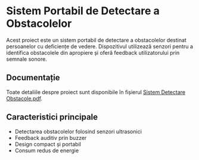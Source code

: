 # Sistem Portabil de Detectare a Obstacolelor  

Acest proiect este un sistem portabil de detectare a obstacolelor destinat persoanelor cu deficiențe de vedere. Dispozitivul utilizează senzori pentru a identifica obstacolele din apropiere și oferă feedback utilizatorului prin semnale sonore.  

## Documentație  

Toate detaliile despre proiect sunt disponibile în fișierul [Sistem Detectare Obstacole.pdf](Sistem%20Detectare%20Obstacole.pdf).  

## Caracteristici principale  
- Detectarea obstacolelor folosind senzori ultrasonici  
- Feedback auditiv prin buzzer  
- Design compact și portabil  
- Consum redus de energie  



  

  
